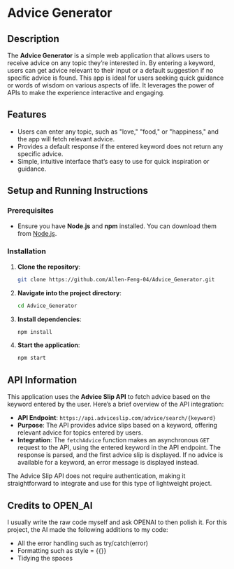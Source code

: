 # Advice Generator

## Description

The **Advice Generator** is a simple web application that allows users to receive advice on any topic they’re interested in. By entering a keyword, users can get advice relevant to their input or a default suggestion if no specific advice is found. This app is ideal for users seeking quick guidance or words of wisdom on various aspects of life. It leverages the power of APIs to make the experience interactive and engaging.

## Features

- Users can enter any topic, such as "love," "food," or "happiness," and the app will fetch relevant advice.
- Provides a default response if the entered keyword does not return any specific advice.
- Simple, intuitive interface that’s easy to use for quick inspiration or guidance.

## Setup and Running Instructions

### Prerequisites

- Ensure you have **Node.js** and **npm** installed. You can download them from [Node.js](https://nodejs.org/).

### Installation

1. **Clone the repository**:
    ```bash
    git clone https://github.com/Allen-Feng-04/Advice_Generator.git
    ```

2. **Navigate into the project directory**:
    ```bash
    cd Advice_Generator
    ```

3. **Install dependencies**:
    ```bash
    npm install
    ```

4. **Start the application**:
    ```bash
    npm start
    ```

## API Information

This application uses the **Advice Slip API** to fetch advice based on the keyword entered by the user. Here’s a brief overview of the API integration:

- **API Endpoint**: `https://api.adviceslip.com/advice/search/{keyword}`
- **Purpose**: The API provides advice slips based on a keyword, offering relevant advice for topics entered by users.
- **Integration**: The `fetchAdvice` function makes an asynchronous `GET` request to the API, using the entered keyword in the API endpoint. The response is parsed, and the first advice slip is displayed. If no advice is available for a keyword, an error message is displayed instead.

The Advice Slip API does not require authentication, making it straightforward to integrate and use for this type of lightweight project.

## Credits to OPEN_AI

I usually write the raw code myself and ask OPENAI to then polish it.
For this project, the AI made the following additions to my code:

- All the error handling such as try/catch(error)
- Formatting such as style = {{}}
- Tidying the spaces
